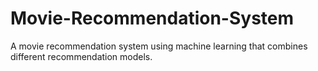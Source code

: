 # Movie-Recommendation-System
A movie recommendation system using machine learning that combines different recommendation models.
